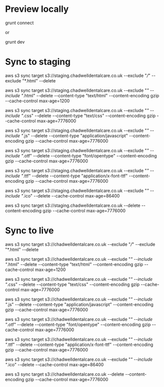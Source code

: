 # Preview locally

grunt connect

or

grunt dev

# Sync to staging

aws s3 sync target s3://staging.chadwelldentalcare.co.uk --exclude "*/*" --exclude "*.html" --delete

aws s3 sync target s3://staging.chadwelldentalcare.co.uk --exclude "*" --include "*.html" --delete --content-type "text/html" --content-encoding gzip --cache-control max-age=1200

aws s3 sync target s3://staging.chadwelldentalcare.co.uk --exclude "*" --include "*.css" --delete --content-type "text/css" --content-encoding gzip --cache-control max-age=7776000

aws s3 sync target s3://staging.chadwelldentalcare.co.uk --exclude "*" --include "*.js" --delete --content-type "application/javascript" --content-encoding gzip --cache-control max-age=7776000

aws s3 sync target s3://staging.chadwelldentalcare.co.uk --exclude "*" --include "*.otf" --delete --content-type "font/opentype" --content-encoding gzip --cache-control max-age=7776000

aws s3 sync target s3://staging.chadwelldentalcare.co.uk --exclude "*" --include "*.ttf" --delete --content-type "application/x-font-ttf" --content-encoding gzip --cache-control max-age=7776000

aws s3 sync target s3://staging.chadwelldentalcare.co.uk --exclude "*" --include "*.ico" --delete --cache-control max-age=86400

aws s3 sync target s3://staging.chadwelldentalcare.co.uk --delete --content-encoding gzip --cache-control max-age=7776000


# Sync to live

aws s3 sync target s3://chadwelldentalcare.co.uk --exclude "*/*" --exclude "*.html" --delete

aws s3 sync target s3://chadwelldentalcare.co.uk --exclude "*" --include "*.html" --delete --content-type "text/html" --content-encoding gzip --cache-control max-age=1200

aws s3 sync target s3://chadwelldentalcare.co.uk --exclude "*" --include "*.css" --delete --content-type "text/css" --content-encoding gzip --cache-control max-age=7776000

aws s3 sync target s3://chadwelldentalcare.co.uk --exclude "*" --include "*.js" --delete --content-type "application/javascript" --content-encoding gzip --cache-control max-age=7776000

aws s3 sync target s3://chadwelldentalcare.co.uk --exclude "*" --include "*.otf" --delete --content-type "font/opentype" --content-encoding gzip --cache-control max-age=7776000

aws s3 sync target s3://chadwelldentalcare.co.uk --exclude "*" --include "*.ttf" --delete --content-type "application/x-font-ttf" --content-encoding gzip --cache-control max-age=7776000

aws s3 sync target s3://chadwelldentalcare.co.uk --exclude "*" --include "*.ico" --delete --cache-control max-age=86400

aws s3 sync target s3://chadwelldentalcare.co.uk --delete --content-encoding gzip --cache-control max-age=7776000
